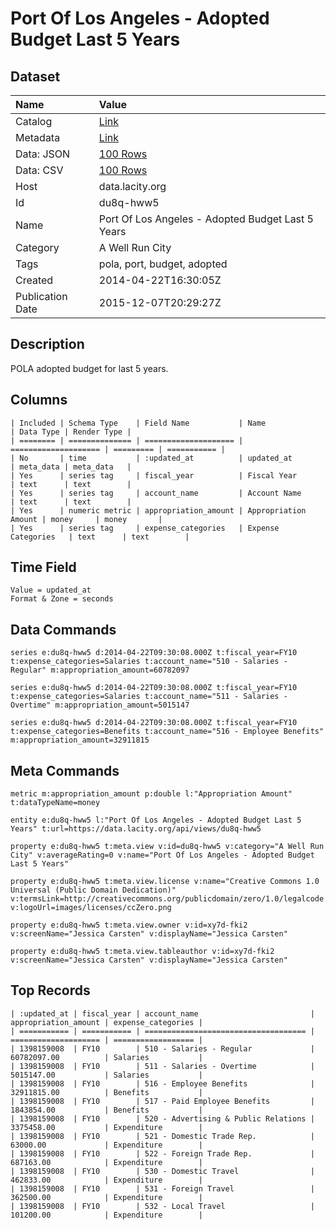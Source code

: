 # Port Of Los Angeles - Adopted Budget Last 5 Years

## Dataset

| Name | Value |
| :--- | :---- |
| Catalog | [Link](https://catalog.data.gov/dataset/port-of-los-angeles-adopted-budget-last-5-years) |
| Metadata | [Link](https://data.lacity.org/api/views/du8q-hww5) |
| Data: JSON | [100 Rows](https://data.lacity.org/api/views/du8q-hww5/rows.json?max_rows=100) |
| Data: CSV | [100 Rows](https://data.lacity.org/api/views/du8q-hww5/rows.csv?max_rows=100) |
| Host | data.lacity.org |
| Id | du8q-hww5 |
| Name | Port Of Los Angeles - Adopted Budget Last 5 Years |
| Category | A Well Run City |
| Tags | pola, port, budget, adopted |
| Created | 2014-04-22T16:30:05Z |
| Publication Date | 2015-12-07T20:29:27Z |

## Description

POLA adopted budget for last 5 years.

## Columns

```ls
| Included | Schema Type    | Field Name           | Name                 | Data Type | Render Type |
| ======== | ============== | ==================== | ==================== | ========= | =========== |
| No       | time           | :updated_at          | updated_at           | meta_data | meta_data   |
| Yes      | series tag     | fiscal_year          | Fiscal Year          | text      | text        |
| Yes      | series tag     | account_name         | Account Name         | text      | text        |
| Yes      | numeric metric | appropriation_amount | Appropriation Amount | money     | money       |
| Yes      | series tag     | expense_categories   | Expense Categories   | text      | text        |
```

## Time Field

```ls
Value = updated_at
Format & Zone = seconds
```

## Data Commands

```ls
series e:du8q-hww5 d:2014-04-22T09:30:08.000Z t:fiscal_year=FY10 t:expense_categories=Salaries t:account_name="510 - Salaries - Regular" m:appropriation_amount=60782097

series e:du8q-hww5 d:2014-04-22T09:30:08.000Z t:fiscal_year=FY10 t:expense_categories=Salaries t:account_name="511 - Salaries - Overtime" m:appropriation_amount=5015147

series e:du8q-hww5 d:2014-04-22T09:30:08.000Z t:fiscal_year=FY10 t:expense_categories=Benefits t:account_name="516 - Employee Benefits" m:appropriation_amount=32911815
```

## Meta Commands

```ls
metric m:appropriation_amount p:double l:"Appropriation Amount" t:dataTypeName=money

entity e:du8q-hww5 l:"Port Of Los Angeles - Adopted Budget Last 5 Years" t:url=https://data.lacity.org/api/views/du8q-hww5

property e:du8q-hww5 t:meta.view v:id=du8q-hww5 v:category="A Well Run City" v:averageRating=0 v:name="Port Of Los Angeles - Adopted Budget Last 5 Years"

property e:du8q-hww5 t:meta.view.license v:name="Creative Commons 1.0 Universal (Public Domain Dedication)" v:termsLink=http://creativecommons.org/publicdomain/zero/1.0/legalcode v:logoUrl=images/licenses/ccZero.png

property e:du8q-hww5 t:meta.view.owner v:id=xy7d-fki2 v:screenName="Jessica Carsten" v:displayName="Jessica Carsten"

property e:du8q-hww5 t:meta.view.tableauthor v:id=xy7d-fki2 v:screenName="Jessica Carsten" v:displayName="Jessica Carsten"
```

## Top Records

```ls
| :updated_at | fiscal_year | account_name                         | appropriation_amount | expense_categories | 
| =========== | =========== | ==================================== | ==================== | ================== | 
| 1398159008  | FY10        | 510 - Salaries - Regular             | 60782097.00          | Salaries           | 
| 1398159008  | FY10        | 511 - Salaries - Overtime            | 5015147.00           | Salaries           | 
| 1398159008  | FY10        | 516 - Employee Benefits              | 32911815.00          | Benefits           | 
| 1398159008  | FY10        | 517 - Paid Employee Benefits         | 1843854.00           | Benefits           | 
| 1398159008  | FY10        | 520 - Advertising & Public Relations | 3375458.00           | Expenditure        | 
| 1398159008  | FY10        | 521 - Domestic Trade Rep.            | 63000.00             | Expenditure        | 
| 1398159008  | FY10        | 522 - Foreign Trade Rep.             | 687163.00            | Expenditure        | 
| 1398159008  | FY10        | 530 - Domestic Travel                | 462833.00            | Expenditure        | 
| 1398159008  | FY10        | 531 - Foreign Travel                 | 362500.00            | Expenditure        | 
| 1398159008  | FY10        | 532 - Local Travel                   | 101200.00            | Expenditure        | 
```
